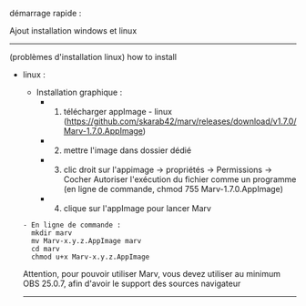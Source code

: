 démarrage rapide :


Ajout installation windows et linux

-----------------------------------

(problèmes d'installation linux)
how to install 
- linux :
     - Installation graphique :
        - 1) télécharger appImage - linux (https://github.com/skarab42/marv/releases/download/v1.7.0/Marv-1.7.0.AppImage)

        - 2) mettre l'image dans dossier dédié

        - 3) clic droit sur l'appimage -> propriétés -> Permissions -> Cocher Autoriser l'exécution du fichier comme un programme
          (en ligne de commande, chmod 755 Marv-1.7.0.AppImage)

        - 4) clique sur l'appImage pour lancer Marv

      - En ligne de commande :
        mkdir marv
        mv Marv-x.y.z.AppImage marv
        cd marv
        chmod u+x Marv-x.y.z.AppImage

  Attention, pour pouvoir utiliser Marv, vous devez utiliser au minimum OBS 25.0.7, afin d'avoir le support des sources navigateur
  
  
  -----------------------------------------
